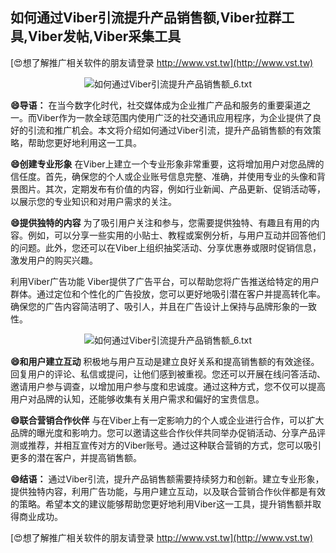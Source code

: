 ## **如何通过Viber引流提升产品销售额,Viber拉群工具,Viber发帖,Viber采集工具**

[😍想了解推广相关软件的朋友请登录 http://www.vst.tw](http://www.vst.tw)

 <center><img src="https://vst.tw/MP4/tuiguang/png/3.png" alt="如何通过Viber引流提升产品销售额_6.txt"></center>

**😄导语：**
在当今数字化时代，社交媒体成为企业推广产品和服务的重要渠道之一。而Viber作为一款全球范围内使用广泛的社交通讯应用程序，为企业提供了良好的引流和推广机会。本文将介绍如何通过Viber引流，提升产品销售额的有效策略，帮助您更好地利用这一工具。

**😄创建专业形象**
在Viber上建立一个专业形象非常重要，这将增加用户对您品牌的信任度。首先，确保您的个人或企业账号信息完整、准确，并使用专业的头像和背景图片。其次，定期发布有价值的内容，例如行业新闻、产品更新、促销活动等，以展示您的专业知识和对用户需求的关注。

**😄提供独特的内容**
为了吸引用户关注和参与，您需要提供独特、有趣且有用的内容。例如，可以分享一些实用的小贴士、教程或案例分析，与用户互动并回答他们的问题。此外，您还可以在Viber上组织抽奖活动、分享优惠券或限时促销信息，激发用户的购买兴趣。

利用Viber广告功能
Viber提供了广告平台，可以帮助您将广告推送给特定的用户群体。通过定位和个性化的广告投放，您可以更好地吸引潜在客户并提高转化率。确保您的广告内容简洁明了、吸引人，并且在广告设计上保持与品牌形象的一致性。

 <center><img src="https://vst.tw/MP4/tuiguang/png/6.png" alt="如何通过Viber引流提升产品销售额_6.txt"></center>

**😄和用户建立互动**
积极地与用户互动是建立良好关系和提高销售额的有效途径。回复用户的评论、私信或提问，让他们感到被重视。您还可以开展在线问答活动、邀请用户参与调查，以增加用户参与度和忠诚度。通过这种方式，您不仅可以提高用户对品牌的认知，还能够收集有关用户需求和偏好的宝贵信息。

**😄联合营销合作伙伴**
与在Viber上有一定影响力的个人或企业进行合作，可以扩大品牌的曝光度和影响力。您可以邀请这些合作伙伴共同举办促销活动、分享产品评测或推荐，并相互宣传对方的Viber账号。通过这种联合营销的方式，您可以吸引更多的潜在客户，并提高销售额。

**😄结语：**
通过Viber引流，提升产品销售额需要持续努力和创新。建立专业形象，提供独特内容，利用广告功能，与用户建立互动，以及联合营销合作伙伴都是有效的策略。希望本文的建议能够帮助您更好地利用Viber这一工具，提升销售额并取得商业成功。

[😍想了解推广相关软件的朋友请登录 http://www.vst.tw](http://www.vst.tw)



